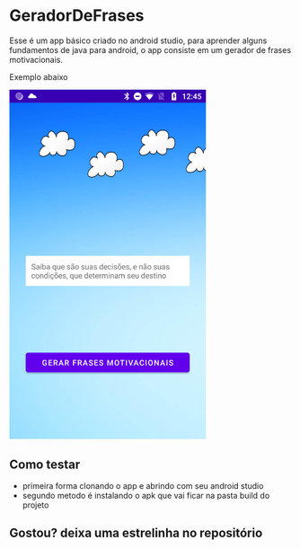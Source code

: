 # GeradorDeFrases

Esse é um app básico criado no android studio, para aprender alguns fundamentos de java para android, o app consiste em um gerador de frases motivacionais.

Exemplo abaixo

<img src="./img.png" style="width: 350px;" />

## Como testar

- primeira forma clonando o app e abrindo com seu android studio
- segundo metodo é instalando o apk que vai ficar na pasta build do projeto

## Gostou? deixa uma estrelinha no repositório
